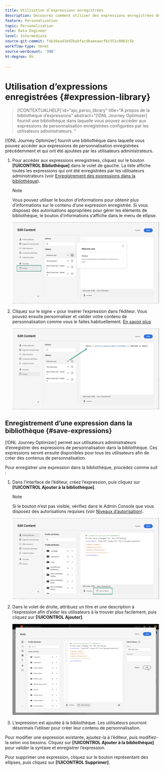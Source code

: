 ```yaml
---
title: Utilisation d’expressions enregistrées
description: Découvrez comment utiliser des expressions enregistrées depuis le [!DNL Journey Optimizer] bibliothèque .
feature: Personalization
topic: Personalization
role: Data Engineer
level: Intermediate
source-git-commit: fab36ea43e92babfacdbaeeaecf6c551c00b3c5b
workflow-type: tm+mt
source-wordcount: '300'
ht-degree: 0%

---
```


# Utilisation d’expressions enregistrées {#expression-library}

>[!CONTEXTUALHELP]
>id="ajo_perso_library"
>title="À propos de la bibliothèque d’expressions"
>abstract="[!DNL Journey Optimizer] fournit une bibliothèque dans laquelle vous pouvez accéder aux expressions de personnalisation enregistrées configurées par les utilisateurs administrateurs. "

[!DNL Journey Optimizer] fournit une bibliothèque dans laquelle vous pouvez accéder aux expressions de personnalisation enregistrées précédemment et qui ont été ajoutées par les utilisateurs administrateurs.

1. Pour accéder aux expressions enregistrées, cliquez sur le bouton **[!UICONTROL Bibliothèque]** dans le volet de gauche. La liste affiche toutes les expressions qui ont été enregistrées par les utilisateurs administrateurs (voir [Enregistrement des expressions dans la bibliothèque](#save-expressions)).

   >[!NOTE]
   >
   >Vous pouvez utiliser le bouton d’informations pour obtenir plus d’informations sur le contenu d’une expression enregistrée. Si vous disposez des autorisations appropriées pour gérer les éléments de bibliothèque, le bouton d’informations s’affiche dans le menu de ellipse.

   ![](assets/library-list.png)

1. Cliquez sur le signe + pour insérer l’expression dans l’éditeur. Vous pouvez ensuite personnaliser et valider votre contenu de personnalisation comme vous le faites habituellement. [En savoir plus](../personalization/personalization-build-expressions.md)

   ![](assets/library-add.png)

## Enregistrement d’une expression dans la bibliothèque {#save-expressions}

[!DNL Journey Optimizer] permet aux utilisateurs administrateurs d’enregistrer des expressions de personnalisation dans la bibliothèque. Ces expressions seront ensuite disponibles pour tous les utilisateurs afin de créer des contenus de personnalisation.

Pour enregistrer une expression dans la bibliothèque, procédez comme suit :

1. Dans l’interface de l’éditeur, créez l’expression, puis cliquez sur **[!UICONTROL Ajouter à la bibliothèque]**.

   >[!NOTE]
   >
   >Si le bouton n’est pas visible, vérifiez dans le Admin Console que vous disposez des autorisations requises (voir [Niveaux d’autorisation](../administration/high-low-permissions.md)).

   ![](assets/library-save.png)

1. Dans le volet de droite, attribuez un titre et une description à l’expression afin d’aider les utilisateurs à la trouver plus facilement, puis cliquez sur **[!UICONTROL Ajouter]**.

   ![](assets/add-expression.png)

1. L’expression est ajoutée à la bibliothèque. Les utilisateurs pourront désormais l’utiliser pour créer leur contenu de personnalisation.

Pour modifier une expression existante, ajoutez-la à l’éditeur, puis modifiez-la selon vos besoins. Cliquez sur **[!UICONTROL Ajouter à la bibliothèque]** pour valider la syntaxe et enregistrer l’expression.

Pour supprimer une expression, cliquez sur le bouton représentant des ellipses, puis cliquez sur **[!UICONTROL Supprimer]**.
